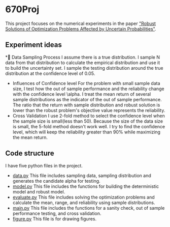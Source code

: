 # 670Proj

This project focuses on the numerical experiments in the paper ["Robust Solutions of Optimization Problems Affected by
Uncertain Probabilities"](https://doi.org/10.1287/mnsc.1120.1641).

## Experiment ideas
* Data Sampling Process
I assume there is a true distribution. I sample N data from that distribution to calculate the empirical distribution and use it to build the uncertainty set. I sample the testing distribution around the true distribution at the confidence level of 0.05.
* Influences of Confidence level
For the problem with small sample data size, I test how the out of sample performance and the reliability change with the confidence level \alpha. I treat the mean return of several sample distributions as the indicator of the out of sample performance. The ratio that the return with sample distribution and robust solution is lower than the robust problem's objective value represents the reliability.
* Cross Validation
 I use 2-fold method to select the confidence level when the sample size is small(less than 50). Because the size of the data size is small, the 5-fold method doesn't work well. I try to find the confidence level, which will keep the reliability greater than 90% while maximizing the mean return.
## Code structure
I have five python files in the project.
* [data.py](https://github.com/LynnJin/670Proj/blob/main/data.py)
This file includes sampling data, sampling distribution and generates the candidate alpha for testing.
* [model.py](https://github.com/LynnJin/670Proj/blob/main/model.py)
This file includes the functions for building the deterministic model and robust model.
* [evaluate.py](https://github.com/LynnJin/670Proj/blob/main/evaluate.py)
This file includes solving the optimization problems and calculate the mean, range, and reliability using sample distributions.
* [main.py](https://github.com/LynnJin/670Proj/blob/main/main.py)
This file includes the functions for a sanity check, out of sample performance testing, and cross validation.
* [figure.py](https://github.com/LynnJin/670Proj/blob/main/figure.py)
This file is for drawing figures.
